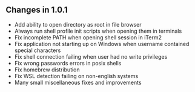 ## Changes in 1.0.1

- Add ability to open directory as root in file browser
- Always run shell profile init scripts when opening them in terminals
- Fix incomplete PATH when opening shell session in iTerm2
- Fix application not starting up on Windows when username contained special characters
- Fix shell connection failing when user had no write privileges
- Fix wrong passwords errors in posix shells
- Fix homebrew distribution
- Fix WSL detection failing on non-english systems
- Many small miscellaneous fixes and improvements
